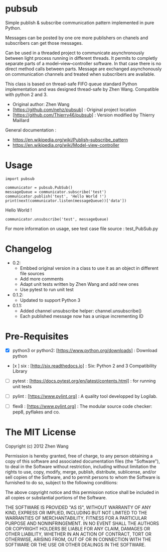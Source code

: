 # pubsub

Simple publish & subscribe communication pattern implemented in pure Python.

Messages can be posted by one ore more publishers on chanels and subscribers can get those messages.

Can be used in a threaded project to communicate asynchronously
between light process running in different threads.
It permits to completly separate parts of a model–view–controller software.
In that case there is no direct method calls between parts.
Message are exchanged asynchonously on communication channels and treated when subscribers are available.

This class is based on thread-safe FIFO queue standard Python
implementation and was designed thread-safe by Zhen Wang.
Compatible with python 2 and 3.

- Original author: Zhen Wang
- [https://github.com/nehz/pubsub] : Original project location
- [https://github.com/Thierry46/pubsub] : Version modified by Thierry Maillard

General documentation :
- https://en.wikipedia.org/wiki/Publish–subscribe_pattern
- https://en.wikipedia.org/wiki/Model-view-controller

Usage
=====

    import pubsub

    communicator = pubsub.PubSub()
    messageQueue = communicator.subscribe('test')
    communicator.publish('test', 'Hello World !')
    print(next(communicator.listen(messageQueue))['data'])

Hello World !

    communicator.unsubscribe('test', messageQueue)

For more information on usage, see test case file source : test_PubSub.py

Changelog
==========
* 0.2:
   * Embbed original version in a class to use it as an object in different file sources
   * Add more comments
   * Adapt unit tests written by Zhen Wang and add new ones
   * Use pytest to run unit test
* 0.1.2:
    * Updated to support Python 3
* 0.1.1:
    * Added channel unsubscribe helper: channel.unsubscribe()
    * Each published message now has a unique incrementing ID


Pre-Requisites
============
- [x] python3 or python2:  [https://www.python.org/downloads] : Download python
- [x ] six : [http://six.readthedocs.io] : Six: Python 2 and 3 Compatibility Library
- [ ] pytest : [https://docs.pytest.org/en/latest/contents.html] : for running unit tests
- [ ] pylint : [https://www.pylint.org] : A quality tool developped by Logilab.
- [ ] flex8 : [https://www.pylint.org] : The modular source code checker: pep8, pyflakes and co.


The MIT License
===============

Copyright (c) 2012 Zhen Wang

Permission is hereby granted, free of charge, to any person obtaining a copy
of this software and associated documentation files (the "Software"), to deal
in the Software without restriction, including without limitation the rights
to use, copy, modify, merge, publish, distribute, sublicense, and/or sell
copies of the Software, and to permit persons to whom the Software is
furnished to do so, subject to the following conditions:

The above copyright notice and this permission notice shall be included in
all copies or substantial portions of the Software.

THE SOFTWARE IS PROVIDED "AS IS", WITHOUT WARRANTY OF ANY KIND, EXPRESS OR
IMPLIED, INCLUDING BUT NOT LIMITED TO THE WARRANTIES OF MERCHANTABILITY,
FITNESS FOR A PARTICULAR PURPOSE AND NONINFRINGEMENT. IN NO EVENT SHALL THE
AUTHORS OR COPYRIGHT HOLDERS BE LIABLE FOR ANY CLAIM, DAMAGES OR OTHER
LIABILITY, WHETHER IN AN ACTION OF CONTRACT, TORT OR OTHERWISE, ARISING FROM,
OUT OF OR IN CONNECTION WITH THE SOFTWARE OR THE USE OR OTHER DEALINGS IN
THE SOFTWARE.
